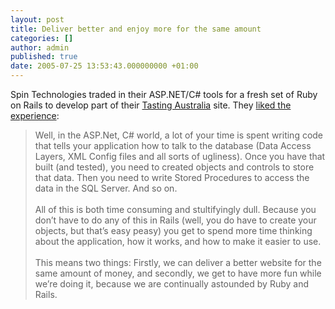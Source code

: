 ```yaml
---
layout: post
title: Deliver better and enjoy more for the same amount
categories: []
author: admin
published: true
date: 2005-07-25 13:53:43.000000000 +01:00
---
```

<p>Spin Technologies traded in their <span class="caps">ASP</span>.<span class="caps">NET</span>/C# tools for a fresh set of Ruby on Rails to develop part of their <a href="http://www.tasting-australia.com.au/tasting05/index.aspx">Tasting Australia</a> site. They <a href="http://www.spintech.com.au/articles/2005/07/25/what-are-you-doing-in-october">liked the experience</a>:</p>
<blockquote>Well, in the <span class="caps">ASP</span>.Net, C# world, a lot of your time is spent writing code that tells your application how to talk to the database (Data Access Layers, <span class="caps">XML</span> Config files and all sorts of ugliness). Once you have that built (and tested), you need to created objects and controls to store that data. Then you need to write Stored Procedures to access the data in the <span class="caps">SQL</span> Server. And so on.<br />
<br />
All of this is both time consuming and stultifyingly dull. Because you don&rsquo;t have to do any of this in Rails (well, you do have to create your objects, but that&rsquo;s easy peasy) you get to spend more time thinking about the application, how it works, and how to make it easier to use.<br />
<br />
This means two things: Firstly, we can deliver a better website for the same amount of money, and secondly, we get to have more fun while we&rsquo;re doing it, because we are continually astounded by Ruby and Rails.</blockquote>